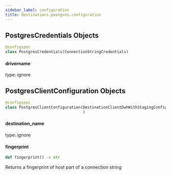 ```yaml
---
sidebar_label: configuration
title: destinations.postgres.configuration
---
```


## PostgresCredentials Objects

```python
@configspec
class PostgresCredentials(ConnectionStringCredentials)
```

#### drivername

type: ignore

## PostgresClientConfiguration Objects

```python
@configspec
class PostgresClientConfiguration(DestinationClientDwhWithStagingConfiguration
                                  )
```

#### destination\_name

type: ignore

#### fingerprint

```python
def fingerprint() -> str
```

Returns a fingerprint of host part of a connection string

